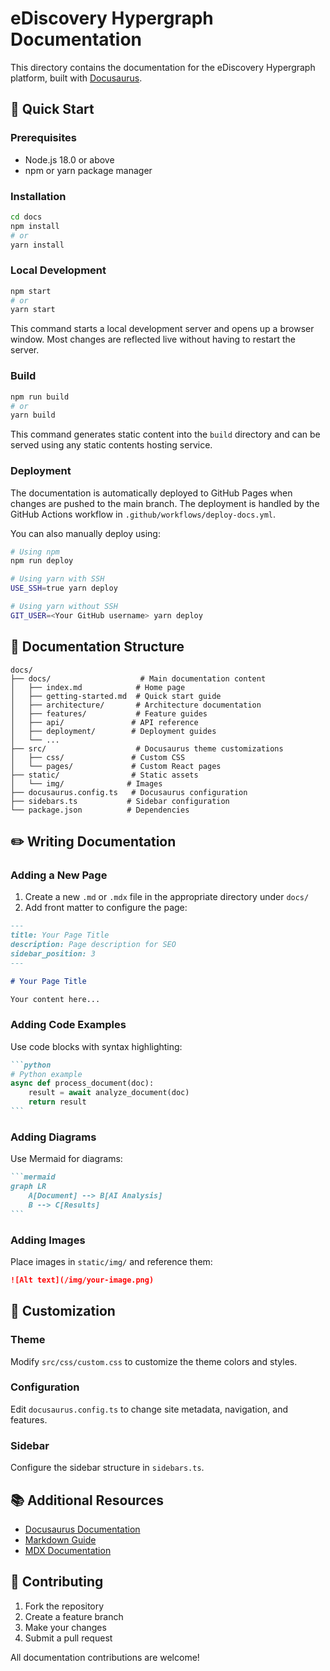# eDiscovery Hypergraph Documentation

This directory contains the documentation for the eDiscovery Hypergraph platform, built with [Docusaurus](https://docusaurus.io/).

## 🚀 Quick Start

### Prerequisites

- Node.js 18.0 or above
- npm or yarn package manager

### Installation

```bash
cd docs
npm install
# or
yarn install
```

### Local Development

```bash
npm start
# or
yarn start
```

This command starts a local development server and opens up a browser window. Most changes are reflected live without having to restart the server.

### Build

```bash
npm run build
# or
yarn build
```

This command generates static content into the `build` directory and can be served using any static contents hosting service.

### Deployment

The documentation is automatically deployed to GitHub Pages when changes are pushed to the main branch. The deployment is handled by the GitHub Actions workflow in `.github/workflows/deploy-docs.yml`.

You can also manually deploy using:

```bash
# Using npm
npm run deploy

# Using yarn with SSH
USE_SSH=true yarn deploy

# Using yarn without SSH
GIT_USER=<Your GitHub username> yarn deploy
```

## 📁 Documentation Structure

```
docs/
├── docs/                    # Main documentation content
│   ├── index.md            # Home page
│   ├── getting-started.md  # Quick start guide
│   ├── architecture/       # Architecture documentation
│   ├── features/           # Feature guides
│   ├── api/               # API reference
│   ├── deployment/        # Deployment guides
│   └── ...
├── src/                    # Docusaurus theme customizations
│   ├── css/               # Custom CSS
│   └── pages/             # Custom React pages
├── static/                # Static assets
│   └── img/              # Images
├── docusaurus.config.ts   # Docusaurus configuration
├── sidebars.ts           # Sidebar configuration
└── package.json          # Dependencies
```

## ✏️ Writing Documentation

### Adding a New Page

1. Create a new `.md` or `.mdx` file in the appropriate directory under `docs/`
2. Add front matter to configure the page:

```markdown
---
title: Your Page Title
description: Page description for SEO
sidebar_position: 3
---

# Your Page Title

Your content here...
```

### Adding Code Examples

Use code blocks with syntax highlighting:

````markdown
```python
# Python example
async def process_document(doc):
    result = await analyze_document(doc)
    return result
```
````

### Adding Diagrams

Use Mermaid for diagrams:

````markdown
```mermaid
graph LR
    A[Document] --> B[AI Analysis]
    B --> C[Results]
```
````

### Adding Images

Place images in `static/img/` and reference them:

```markdown
![Alt text](/img/your-image.png)
```

## 🎨 Customization

### Theme

Modify `src/css/custom.css` to customize the theme colors and styles.

### Configuration

Edit `docusaurus.config.ts` to change site metadata, navigation, and features.

### Sidebar

Configure the sidebar structure in `sidebars.ts`.

## 📚 Additional Resources

- [Docusaurus Documentation](https://docusaurus.io/)
- [Markdown Guide](https://www.markdownguide.org/)
- [MDX Documentation](https://mdxjs.com/)

## 🤝 Contributing

1. Fork the repository
2. Create a feature branch
3. Make your changes
4. Submit a pull request

All documentation contributions are welcome!
